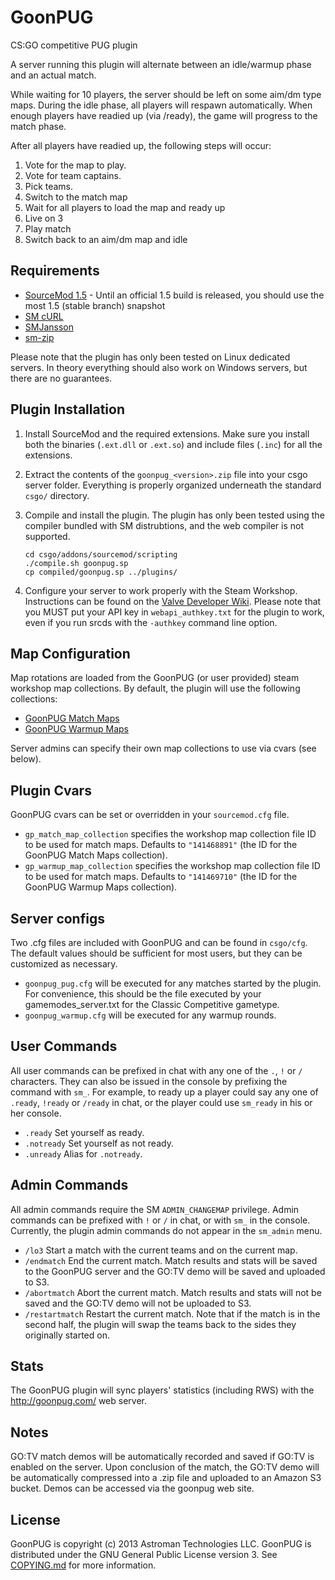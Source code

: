 GoonPUG
=======

CS:GO competitive PUG plugin

A server running this plugin will alternate between an idle/warmup phase and an actual match.

While waiting for 10 players, the server should be left on some aim/dm type maps.
During the idle phase, all players will respawn automatically.
When enough players have readied up (via /ready), the game will progress to the match phase.

After all players have readied up, the following steps will occur:

1. Vote for the map to play.
2. Vote for team captains.
3. Pick teams.
4. Switch to the match map
5. Wait for all players to load the map and ready up
6. Live on 3
7. Play match
8. Switch back to an aim/dm map and idle


Requirements
------------

- [SourceMod 1.5](http://www.sourcemod.net) - Until an official 1.5 build is released, you should use the most 1.5 (stable branch) snapshot
- [SM cURL](http://forums.alliedmods.net/showthread.php?t=152216)
- [SMJansson](http://forums.alliedmods.net/showthread.php?t=184604)
- [sm-zip](https://github.com/pmrowla/sm-zip)

Please note that the plugin has only been tested on Linux dedicated servers.
In theory everything should also work on Windows servers, but there are no guarantees.


Plugin Installation
-------------------

1.  Install SourceMod and the required extensions.
    Make sure you install both the binaries (`.ext.dll` or `.ext.so`) and include files (`.inc`) for all the extensions.
2.  Extract the contents of the `goonpug_<version>.zip` file into your csgo server folder.
    Everything is properly organized underneath the standard `csgo/` directory.
3.  Compile and install the plugin.
    The plugin has only been tested using the compiler bundled with SM distrubtions, and the web compiler is not supported.

    ```
    cd csgo/addons/sourcemod/scripting
    ./compile.sh goonpug.sp
    cp compiled/goonpug.sp ../plugins/
    ```
4.  Configure your server to work properly with the Steam Workshop.
    Instructions can be found on the [Valve Developer Wiki](https://developer.valvesoftware.com/wiki/CSGO_Workshop_For_Server_Operators#How_to_host_workshop_maps_with_a_CS:GO_dedicated_server).
    Please note that you MUST put your API key in `webapi_authkey.txt` for the plugin to work, even if you run srcds with the `-authkey` command line option.


Map Configuration
-----------------

Map rotations are loaded from the GoonPUG (or user provided) steam workshop map collections.
By default, the plugin will use the following collections:

-   [GoonPUG Match Maps](http://steamcommunity.com/sharedfiles/filedetails/?id=141468891)
-   [GoonPUG Warmup Maps](http://steamcommunity.com/sharedfiles/filedetails/?id=141469710)

Server admins can specify their own map collections to use via cvars (see below).


Plugin Cvars
------------

GoonPUG cvars can be set or overridden in your `sourcemod.cfg` file.

-   `gp_match_map_collection` specifies the workshop map collection file ID to be used for match maps.
    Defaults to `"141468891"` (the ID for the GoonPUG Match Maps collection).
-   `gp_warmup_map_collection` specifies the workshop map collection file ID to be used for match maps.
    Defaults to `"141469710"` (the ID for the GoonPUG Warmup Maps collection).


Server configs
--------------

Two .cfg files are included with GoonPUG and can be found in `csgo/cfg`.
The default values should be sufficient for most users, but they can be customized as necessary.

-   `goonpug_pug.cfg` will be executed for any matches started by the plugin.
    For convenience, this should be the file executed by your gamemodes_server.txt for the Classic Competitive gametype.
-   `goonpug_warmup.cfg` will be executed for any warmup rounds.


User Commands
-------------

All user commands can be prefixed in chat with any one of the `.`, `!` or `/` characters.
They can also be issued in the console by prefixing the command with `sm_`.
For example, to ready up a player could say any one of `.ready`, `!ready` or `/ready` in chat, or the player could use `sm_ready` in his or her console.

-   `.ready` Set yourself as ready.
-   `.notready` Set yourself as not ready.
-   `.unready` Alias for `.notready`.


Admin Commands
--------------

All admin commands require the SM `ADMIN_CHANGEMAP` privilege.
Admin commands can be prefixed with `!` or `/` in chat, or with `sm_` in the console.
Currently, the plugin admin commands do not appear in the `sm_admin` menu.

-   `/lo3` Start a match with the current teams and on the current map.
-   `/endmatch` End the current match.
    Match results and stats will be saved to the GoonPUG server and the GO:TV demo will be saved and uploaded to S3.
-   `/abortmatch` Abort the current match.
    Match results and stats will not be saved and the GO:TV demo will not be uploaded to S3.
-   `/restartmatch` Restart the current match.
    Note that if the match is in the second half, the plugin will swap the teams back to the sides they originally started on.


Stats
-----

The GoonPUG plugin will sync players' statistics (including RWS) with the http://goonpug.com/ web server.


Notes
-----

GO:TV match demos will be automatically recorded and saved if GO:TV is enabled on the server.
Upon conclusion of the match, the GO:TV demo will be automatically compressed into a .zip file and uploaded to an Amazon S3 bucket.
Demos can be accessed via the goonpug web site.


License
-------
GoonPUG is copyright (c) 2013 Astroman Technologies LLC.
GoonPUG is distributed under the GNU General Public License version 3.
See [COPYING.md](https://github.com/goonpug/goonpug/blob/master/COPYING.md) for more information.
